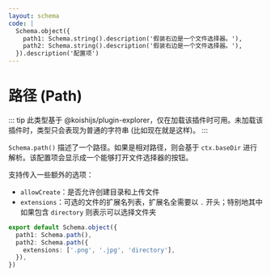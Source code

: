 ```yaml
---
layout: schema
code: |
  Schema.object({
    path1: Schema.string().description('假装右边是一个文件选择器。'),
    path2: Schema.string().description('假装右边是一个文件选择器。'),
  }).description('配置项')
---
```


# 路径 (Path)

::: tip
此类型基于 @koishijs/plugin-explorer，仅在加载该插件时可用。未加载该插件时，类型只会表现为普通的字符串 (比如现在就是这样)。
:::

`Schema.path()` 描述了一个路径。如果是相对路径，则会基于 `ctx.baseDir` 进行解析。该配置项会显示成一个能够打开文件选择器的按钮。

支持传入一些额外的选项：

- `allowCreate`：是否允许创建目录和上传文件
- `extensions`：可选的文件的扩展名列表，扩展名全需要以 `.` 开头；特别地其中如果包含 `directory` 则表示可以选择文件夹

```ts
export default Schema.object({
  path1: Schema.path(),
  path2: Schema.path({
    extensions: ['.png', '.jpg', 'directory'],
  }),
})
```
